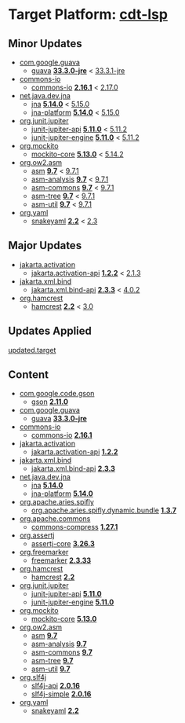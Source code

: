 # Target Platform: [cdt-lsp](https://raw.githubusercontent.com/eclipse-cdt/cdt-lsp/master/releng/org.eclipse.cdt.lsp.target/org.eclipse.cdt.lsp.target.target)

## Minor Updates
 - [com.google.guava](https://repo1.maven.org/maven2/com/google/guava/)
    - [guava](https://repo1.maven.org/maven2/com/google/guava/guava/) **[33.3.0-jre](https://repo1.maven.org/maven2/com/google/guava/guava/33.3.0-jre)** < [33.3.1-jre](https://repo1.maven.org/maven2/com/google/guava/guava/33.3.1-jre/)
 - [commons-io](https://repo1.maven.org/maven2/commons-io/)
    - [commons-io](https://repo1.maven.org/maven2/commons-io/commons-io/) **[2.16.1](https://repo1.maven.org/maven2/commons-io/commons-io/2.16.1)** < [2.17.0](https://repo1.maven.org/maven2/commons-io/commons-io/2.17.0/)
 - [net.java.dev.jna](https://repo1.maven.org/maven2/net/java/dev/jna/)
    - [jna](https://repo1.maven.org/maven2/net/java/dev/jna/jna/) **[5.14.0](https://repo1.maven.org/maven2/net/java/dev/jna/jna/5.14.0)** < [5.15.0](https://repo1.maven.org/maven2/net/java/dev/jna/jna/5.15.0/)
    - [jna-platform](https://repo1.maven.org/maven2/net/java/dev/jna/jna-platform/) **[5.14.0](https://repo1.maven.org/maven2/net/java/dev/jna/jna-platform/5.14.0)** < [5.15.0](https://repo1.maven.org/maven2/net/java/dev/jna/jna-platform/5.15.0/)
 - [org.junit.jupiter](https://repo1.maven.org/maven2/org/junit/jupiter/)
    - [junit-jupiter-api](https://repo1.maven.org/maven2/org/junit/jupiter/junit-jupiter-api/) **[5.11.0](https://repo1.maven.org/maven2/org/junit/jupiter/junit-jupiter-api/5.11.0)** < [5.11.2](https://repo1.maven.org/maven2/org/junit/jupiter/junit-jupiter-api/5.11.2/)
    - [junit-jupiter-engine](https://repo1.maven.org/maven2/org/junit/jupiter/junit-jupiter-engine/) **[5.11.0](https://repo1.maven.org/maven2/org/junit/jupiter/junit-jupiter-engine/5.11.0)** < [5.11.2](https://repo1.maven.org/maven2/org/junit/jupiter/junit-jupiter-engine/5.11.2/)
 - [org.mockito](https://repo1.maven.org/maven2/org/mockito/)
    - [mockito-core](https://repo1.maven.org/maven2/org/mockito/mockito-core/) **[5.13.0](https://repo1.maven.org/maven2/org/mockito/mockito-core/5.13.0)** < [5.14.2](https://repo1.maven.org/maven2/org/mockito/mockito-core/5.14.2/)
 - [org.ow2.asm](https://repo1.maven.org/maven2/org/ow2/asm/)
    - [asm](https://repo1.maven.org/maven2/org/ow2/asm/asm/) **[9.7](https://repo1.maven.org/maven2/org/ow2/asm/asm/9.7)** < [9.7.1](https://repo1.maven.org/maven2/org/ow2/asm/asm/9.7.1/)
    - [asm-analysis](https://repo1.maven.org/maven2/org/ow2/asm/asm-analysis/) **[9.7](https://repo1.maven.org/maven2/org/ow2/asm/asm-analysis/9.7)** < [9.7.1](https://repo1.maven.org/maven2/org/ow2/asm/asm-analysis/9.7.1/)
    - [asm-commons](https://repo1.maven.org/maven2/org/ow2/asm/asm-commons/) **[9.7](https://repo1.maven.org/maven2/org/ow2/asm/asm-commons/9.7)** < [9.7.1](https://repo1.maven.org/maven2/org/ow2/asm/asm-commons/9.7.1/)
    - [asm-tree](https://repo1.maven.org/maven2/org/ow2/asm/asm-tree/) **[9.7](https://repo1.maven.org/maven2/org/ow2/asm/asm-tree/9.7)** < [9.7.1](https://repo1.maven.org/maven2/org/ow2/asm/asm-tree/9.7.1/)
    - [asm-util](https://repo1.maven.org/maven2/org/ow2/asm/asm-util/) **[9.7](https://repo1.maven.org/maven2/org/ow2/asm/asm-util/9.7)** < [9.7.1](https://repo1.maven.org/maven2/org/ow2/asm/asm-util/9.7.1/)
 - [org.yaml](https://repo1.maven.org/maven2/org/yaml/)
    - [snakeyaml](https://repo1.maven.org/maven2/org/yaml/snakeyaml/) **[2.2](https://repo1.maven.org/maven2/org/yaml/snakeyaml/2.2)** < [2.3](https://repo1.maven.org/maven2/org/yaml/snakeyaml/2.3/)

## Major Updates
 - [jakarta.activation](https://repo1.maven.org/maven2/jakarta/activation/)
    - [jakarta.activation-api](https://repo1.maven.org/maven2/jakarta/activation/jakarta.activation-api/) **[1.2.2](https://repo1.maven.org/maven2/jakarta/activation/jakarta.activation-api/1.2.2)** < [2.1.3](https://repo1.maven.org/maven2/jakarta/activation/jakarta.activation-api/2.1.3/)
 - [jakarta.xml.bind](https://repo1.maven.org/maven2/jakarta/xml/bind/)
    - [jakarta.xml.bind-api](https://repo1.maven.org/maven2/jakarta/xml/bind/jakarta.xml.bind-api/) **[2.3.3](https://repo1.maven.org/maven2/jakarta/xml/bind/jakarta.xml.bind-api/2.3.3)** < [4.0.2](https://repo1.maven.org/maven2/jakarta/xml/bind/jakarta.xml.bind-api/4.0.2/)
 - [org.hamcrest](https://repo1.maven.org/maven2/org/hamcrest/)
    - [hamcrest](https://repo1.maven.org/maven2/org/hamcrest/hamcrest/) **[2.2](https://repo1.maven.org/maven2/org/hamcrest/hamcrest/2.2)** < [3.0](https://repo1.maven.org/maven2/org/hamcrest/hamcrest/3.0/)

## Updates Applied
[updated.target](updated.target)

## Content
 - [com.google.code.gson](https://repo1.maven.org/maven2/com/google/code/gson/)
    - [gson](https://repo1.maven.org/maven2/com/google/code/gson/gson/) **[2.11.0](https://repo1.maven.org/maven2/com/google/code/gson/gson/2.11.0)**
 - [com.google.guava](https://repo1.maven.org/maven2/com/google/guava/)
    - [guava](https://repo1.maven.org/maven2/com/google/guava/guava/) **[33.3.0-jre](https://repo1.maven.org/maven2/com/google/guava/guava/33.3.0-jre)**
 - [commons-io](https://repo1.maven.org/maven2/commons-io/)
    - [commons-io](https://repo1.maven.org/maven2/commons-io/commons-io/) **[2.16.1](https://repo1.maven.org/maven2/commons-io/commons-io/2.16.1)**
 - [jakarta.activation](https://repo1.maven.org/maven2/jakarta/activation/)
    - [jakarta.activation-api](https://repo1.maven.org/maven2/jakarta/activation/jakarta.activation-api/) **[1.2.2](https://repo1.maven.org/maven2/jakarta/activation/jakarta.activation-api/1.2.2)**
 - [jakarta.xml.bind](https://repo1.maven.org/maven2/jakarta/xml/bind/)
    - [jakarta.xml.bind-api](https://repo1.maven.org/maven2/jakarta/xml/bind/jakarta.xml.bind-api/) **[2.3.3](https://repo1.maven.org/maven2/jakarta/xml/bind/jakarta.xml.bind-api/2.3.3)**
 - [net.java.dev.jna](https://repo1.maven.org/maven2/net/java/dev/jna/)
    - [jna](https://repo1.maven.org/maven2/net/java/dev/jna/jna/) **[5.14.0](https://repo1.maven.org/maven2/net/java/dev/jna/jna/5.14.0)**
    - [jna-platform](https://repo1.maven.org/maven2/net/java/dev/jna/jna-platform/) **[5.14.0](https://repo1.maven.org/maven2/net/java/dev/jna/jna-platform/5.14.0)**
 - [org.apache.aries.spifly](https://repo1.maven.org/maven2/org/apache/aries/spifly/)
    - [org.apache.aries.spifly.dynamic.bundle](https://repo1.maven.org/maven2/org/apache/aries/spifly/org.apache.aries.spifly.dynamic.bundle/) **[1.3.7](https://repo1.maven.org/maven2/org/apache/aries/spifly/org.apache.aries.spifly.dynamic.bundle/1.3.7)**
 - [org.apache.commons](https://repo1.maven.org/maven2/org/apache/commons/)
    - [commons-compress](https://repo1.maven.org/maven2/org/apache/commons/commons-compress/) **[1.27.1](https://repo1.maven.org/maven2/org/apache/commons/commons-compress/1.27.1)**
 - [org.assertj](https://repo1.maven.org/maven2/org/assertj/)
    - [assertj-core](https://repo1.maven.org/maven2/org/assertj/assertj-core/) **[3.26.3](https://repo1.maven.org/maven2/org/assertj/assertj-core/3.26.3)**
 - [org.freemarker](https://repo1.maven.org/maven2/org/freemarker/)
    - [freemarker](https://repo1.maven.org/maven2/org/freemarker/freemarker/) **[2.3.33](https://repo1.maven.org/maven2/org/freemarker/freemarker/2.3.33)**
 - [org.hamcrest](https://repo1.maven.org/maven2/org/hamcrest/)
    - [hamcrest](https://repo1.maven.org/maven2/org/hamcrest/hamcrest/) **[2.2](https://repo1.maven.org/maven2/org/hamcrest/hamcrest/2.2)**
 - [org.junit.jupiter](https://repo1.maven.org/maven2/org/junit/jupiter/)
    - [junit-jupiter-api](https://repo1.maven.org/maven2/org/junit/jupiter/junit-jupiter-api/) **[5.11.0](https://repo1.maven.org/maven2/org/junit/jupiter/junit-jupiter-api/5.11.0)**
    - [junit-jupiter-engine](https://repo1.maven.org/maven2/org/junit/jupiter/junit-jupiter-engine/) **[5.11.0](https://repo1.maven.org/maven2/org/junit/jupiter/junit-jupiter-engine/5.11.0)**
 - [org.mockito](https://repo1.maven.org/maven2/org/mockito/)
    - [mockito-core](https://repo1.maven.org/maven2/org/mockito/mockito-core/) **[5.13.0](https://repo1.maven.org/maven2/org/mockito/mockito-core/5.13.0)**
 - [org.ow2.asm](https://repo1.maven.org/maven2/org/ow2/asm/)
    - [asm](https://repo1.maven.org/maven2/org/ow2/asm/asm/) **[9.7](https://repo1.maven.org/maven2/org/ow2/asm/asm/9.7)**
    - [asm-analysis](https://repo1.maven.org/maven2/org/ow2/asm/asm-analysis/) **[9.7](https://repo1.maven.org/maven2/org/ow2/asm/asm-analysis/9.7)**
    - [asm-commons](https://repo1.maven.org/maven2/org/ow2/asm/asm-commons/) **[9.7](https://repo1.maven.org/maven2/org/ow2/asm/asm-commons/9.7)**
    - [asm-tree](https://repo1.maven.org/maven2/org/ow2/asm/asm-tree/) **[9.7](https://repo1.maven.org/maven2/org/ow2/asm/asm-tree/9.7)**
    - [asm-util](https://repo1.maven.org/maven2/org/ow2/asm/asm-util/) **[9.7](https://repo1.maven.org/maven2/org/ow2/asm/asm-util/9.7)**
 - [org.slf4j](https://repo1.maven.org/maven2/org/slf4j/)
    - [slf4j-api](https://repo1.maven.org/maven2/org/slf4j/slf4j-api/) **[2.0.16](https://repo1.maven.org/maven2/org/slf4j/slf4j-api/2.0.16)**
    - [slf4j-simple](https://repo1.maven.org/maven2/org/slf4j/slf4j-simple/) **[2.0.16](https://repo1.maven.org/maven2/org/slf4j/slf4j-simple/2.0.16)**
 - [org.yaml](https://repo1.maven.org/maven2/org/yaml/)
    - [snakeyaml](https://repo1.maven.org/maven2/org/yaml/snakeyaml/) **[2.2](https://repo1.maven.org/maven2/org/yaml/snakeyaml/2.2)**
